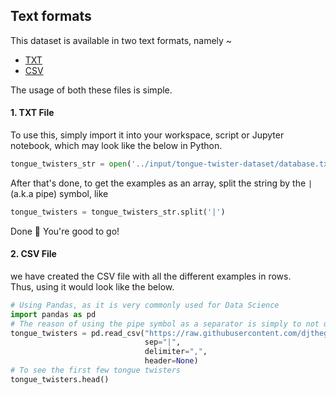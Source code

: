 ## Text formats
This dataset is available in two text formats, namely ~
* [TXT](./database.txt)
* [CSV](./database.csv)
                               
The usage of both these files is simple.       
#### 1. TXT File
To use this, simply import it into your workspace, script or Jupyter notebook, which may look like the below in Python.
```py
tongue_twisters_str = open('../input/tongue-twister-dataset/database.txt', 'rb').read().decode(encoding='utf-8')
```
After that's done, to get the examples as an array, split the string by the `|` (a.k.a pipe) symbol, like 
```py
tongue_twisters = tongue_twisters_str.split('|')
```
Done 🎉 You're good to go!                          
#### 2. CSV File
we have created the CSV file with all the different examples in rows.               
Thus, using it would look like the below.
```py
# Using Pandas, as it is very commonly used for Data Science
import pandas as pd
# The reason of using the pipe symbol as a separator is simply to not use the default separator(`,`) as the data contains a few commas.
tongue_twisters = pd.read_csv("https://raw.githubusercontent.com/djthegr8/tongue-twisters/main/dataset/Text%20Formats/database.csv",
                              sep="|",
                              delimiter=",",
                              header=None)
# To see the first few tongue twisters
tongue_twisters.head()
```
